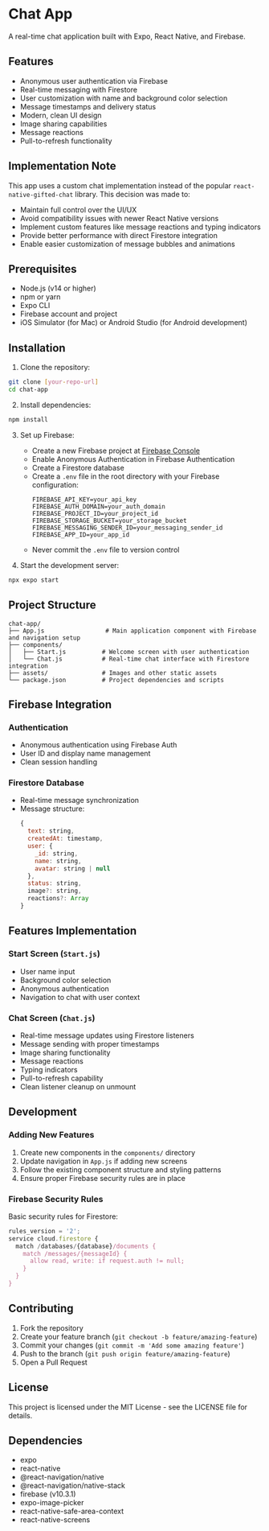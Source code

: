# Chat App

A real-time chat application built with Expo, React Native, and Firebase.

## Features

- Anonymous user authentication via Firebase
- Real-time messaging with Firestore
- User customization with name and background color selection
- Message timestamps and delivery status
- Modern, clean UI design
- Image sharing capabilities
- Message reactions
- Pull-to-refresh functionality

## Implementation Note

This app uses a custom chat implementation instead of the popular `react-native-gifted-chat` library. This decision was made to:
- Maintain full control over the UI/UX
- Avoid compatibility issues with newer React Native versions
- Implement custom features like message reactions and typing indicators
- Provide better performance with direct Firestore integration
- Enable easier customization of message bubbles and animations

## Prerequisites

- Node.js (v14 or higher)
- npm or yarn
- Expo CLI
- Firebase account and project
- iOS Simulator (for Mac) or Android Studio (for Android development)

## Installation

1. Clone the repository:
```bash
git clone [your-repo-url]
cd chat-app
```

2. Install dependencies:
```bash
npm install
```

3. Set up Firebase:
   - Create a new Firebase project at [Firebase Console](https://console.firebase.google.com)
   - Enable Anonymous Authentication in Firebase Authentication
   - Create a Firestore database
   - Create a `.env` file in the root directory with your Firebase configuration:
     ```
     FIREBASE_API_KEY=your_api_key
     FIREBASE_AUTH_DOMAIN=your_auth_domain
     FIREBASE_PROJECT_ID=your_project_id
     FIREBASE_STORAGE_BUCKET=your_storage_bucket
     FIREBASE_MESSAGING_SENDER_ID=your_messaging_sender_id
     FIREBASE_APP_ID=your_app_id
     ```
   - Never commit the `.env` file to version control

4. Start the development server:
```bash
npx expo start
```

## Project Structure

```
chat-app/
├── App.js                 # Main application component with Firebase and navigation setup
├── components/           
│   ├── Start.js          # Welcome screen with user authentication
│   └── Chat.js           # Real-time chat interface with Firestore integration
├── assets/               # Images and other static assets
└── package.json          # Project dependencies and scripts
```

## Firebase Integration

### Authentication
- Anonymous authentication using Firebase Auth
- User ID and display name management
- Clean session handling

### Firestore Database
- Real-time message synchronization
- Message structure:
  ```javascript
  {
    text: string,
    createdAt: timestamp,
    user: {
      _id: string,
      name: string,
      avatar: string | null
    },
    status: string,
    image?: string,
    reactions?: Array
  }
  ```

## Features Implementation

### Start Screen (`Start.js`)
- User name input
- Background color selection
- Anonymous authentication
- Navigation to chat with user context

### Chat Screen (`Chat.js`)
- Real-time message updates using Firestore listeners
- Message sending with proper timestamps
- Image sharing functionality
- Message reactions
- Typing indicators
- Pull-to-refresh capability
- Clean listener cleanup on unmount

## Development

### Adding New Features

1. Create new components in the `components/` directory
2. Update navigation in `App.js` if adding new screens
3. Follow the existing component structure and styling patterns
4. Ensure proper Firebase security rules are in place

### Firebase Security Rules

Basic security rules for Firestore:
```javascript
rules_version = '2';
service cloud.firestore {
  match /databases/{database}/documents {
    match /messages/{messageId} {
      allow read, write: if request.auth != null;
    }
  }
}
```

## Contributing

1. Fork the repository
2. Create your feature branch (`git checkout -b feature/amazing-feature`)
3. Commit your changes (`git commit -m 'Add some amazing feature'`)
4. Push to the branch (`git push origin feature/amazing-feature`)
5. Open a Pull Request

## License

This project is licensed under the MIT License - see the LICENSE file for details.

## Dependencies

- expo
- react-native
- @react-navigation/native
- @react-navigation/native-stack
- firebase (v10.3.1)
- expo-image-picker
- react-native-safe-area-context
- react-native-screens